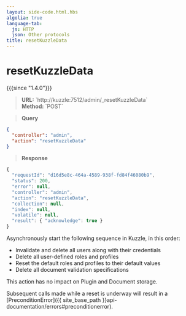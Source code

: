 ```yaml
---
layout: side-code.html.hbs
algolia: true
language-tab:
  js: HTTP
  json: Other protocols
title: resetKuzzleData
---
```


# resetKuzzleData

{{{since "1.4.0"}}}


<blockquote class="js">
<p>
<b>URL:</b> `http://kuzzle:7512/admin/_resetKuzzleData`  
</br><b>Method:</b> `POST`
</p>
</blockquote>

<blockquote class="json">
<p>
<b>Query</b>
</p>
</blockquote>


```json
{
  "controller": "admin",
  "action": "resetKuzzleData"
}
```

>**Response**

```javascript
{
  "requestId": "d16d5e8c-464a-4589-938f-fd84f46080b9",
  "status": 200,
  "error": null,
  "controller": "admin",
  "action": "resetKuzzleData",
  "collection": null,
  "index": null,
  "volatile": null,
  "result": { "acknowledge": true }
}
```

Asynchronously start the following sequence in Kuzzle, in this order:
* Invalidate and delete all users along with their credentials
* Delete all user-defined roles and profiles
* Reset the default roles and profiles to their default values
* Delete all document validation specifications

This action has no impact on Plugin and Document storage.

Subsequent calls made while a reset is underway will result in a [PreconditionError]({{ site_base_path }}api-documentation/errors#preconditionerror).  
